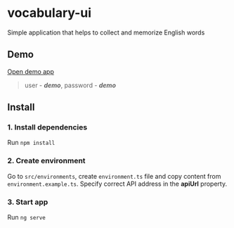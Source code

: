 # vocabulary-ui

Simple application that helps to collect and memorize English words

## Demo
[Open demo app](https://vocabulary123.herokuapp.com)
> user - **_demo_**, password - **_demo_**

## Install

### 1. Install dependencies
Run `npm install`

### 2. Create environment
Go to `src/environments`, create `environment.ts` file and copy content from `environment.example.ts`. Specify correct API address in the **apiUrl** property.

### 3. Start app
Run `ng serve`

